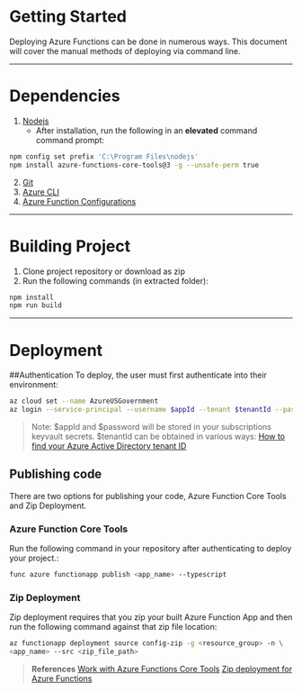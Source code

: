 # Getting Started
Deploying Azure Functions can be done in numerous ways.  This document will cover the manual methods of deploying via command line.  

---
# Dependencies
1. [Nodejs](https://nodejs.org/en/)
    - After installation, run the following in an **elevated** command command prompt:
```bash
npm config set prefix 'C:\Program Files\nodejs'
npm install azure-functions-core-tools@3 -g --unsafe-perm true
```
2. [Git](https://git-scm.com/download/win)
3. [Azure CLI](https://docs.microsoft.com/en-us/cli/azure/install-azure-cli-windows?tabs=azure-cli)
4. [Azure Function Configurations](https://dev.azure.com/bmpo9/ACAI-bmpo9/_wiki/wikis/ACAI-bmpo9.wiki/10/Azure-Function-Configurations)

---
# Building Project

1. Clone project repository or download as zip
2. Run the following commands (in extracted folder):

```bash
npm install
npm run build
```
---
# Deployment
##Authentication
To deploy, the user must first authenticate into their environment:
```bash
az cloud set --name AzureUSGovernment
az login --service-principal --username $appId --tenant $tenantId --password $password
```
> Note: 
>  $appId and $password will be stored in your subscriptions keyvault secrets. $tenantId can be obtained in various ways: [How to find your Azure Active Directory tenant ID](https://docs.microsoft.com/en-us/azure/active-directory/fundamentals/active-directory-how-to-find-tenant)

## Publishing code
There are two options for publishing your code, Azure Function Core Tools and Zip Deployment.
### Azure Function Core Tools
Run the following command in your repository after authenticating to deploy your project.: 
```bash
func azure functionapp publish <app_name> --typescript
```

### Zip Deployment
Zip deployment requires that you zip your built Azure Function App and then run the following command against that zip file location:
```bash
az functionapp deployment source config-zip -g <resource_group> -n \
<app_name> --src <zip_file_path>
```

> **References**
> [Work with Azure Functions Core Tools](https://docs.microsoft.com/en-us/azure/azure-functions/functions-run-local)
> [Zip deployment for Azure Functions](https://docs.microsoft.com/en-us/azure/azure-functions/deployment-zip-push)
